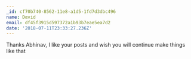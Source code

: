 ```yaml
---
_id: cf70b740-8562-11e8-a1d5-1fd7d3dbc496
name: Dαvid
email: df45f3915d597372a1b93b7eae5ea7d2
date: '2018-07-11T23:33:27.236Z'
---
```

Thanks Abhinav,
I like your posts and wish you will continue make things like that
